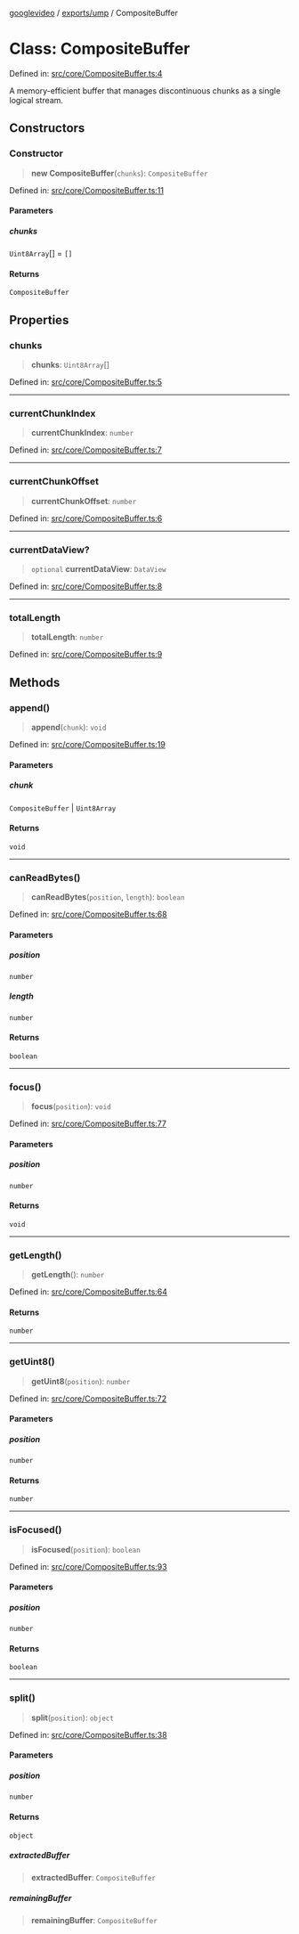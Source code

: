 [googlevideo](../../../README.md) / [exports/ump](../README.md) / CompositeBuffer

# Class: CompositeBuffer

Defined in: [src/core/CompositeBuffer.ts:4](https://github.com/LuanRT/googlevideo/blob/5b84100979befab767d819a9606dde964d469341/src/core/CompositeBuffer.ts#L4)

A memory-efficient buffer that manages discontinuous chunks as a single logical stream.

## Constructors

### Constructor

> **new CompositeBuffer**(`chunks`): `CompositeBuffer`

Defined in: [src/core/CompositeBuffer.ts:11](https://github.com/LuanRT/googlevideo/blob/5b84100979befab767d819a9606dde964d469341/src/core/CompositeBuffer.ts#L11)

#### Parameters

##### chunks

`Uint8Array`[] = `[]`

#### Returns

`CompositeBuffer`

## Properties

### chunks

> **chunks**: `Uint8Array`[]

Defined in: [src/core/CompositeBuffer.ts:5](https://github.com/LuanRT/googlevideo/blob/5b84100979befab767d819a9606dde964d469341/src/core/CompositeBuffer.ts#L5)

***

### currentChunkIndex

> **currentChunkIndex**: `number`

Defined in: [src/core/CompositeBuffer.ts:7](https://github.com/LuanRT/googlevideo/blob/5b84100979befab767d819a9606dde964d469341/src/core/CompositeBuffer.ts#L7)

***

### currentChunkOffset

> **currentChunkOffset**: `number`

Defined in: [src/core/CompositeBuffer.ts:6](https://github.com/LuanRT/googlevideo/blob/5b84100979befab767d819a9606dde964d469341/src/core/CompositeBuffer.ts#L6)

***

### currentDataView?

> `optional` **currentDataView**: `DataView`

Defined in: [src/core/CompositeBuffer.ts:8](https://github.com/LuanRT/googlevideo/blob/5b84100979befab767d819a9606dde964d469341/src/core/CompositeBuffer.ts#L8)

***

### totalLength

> **totalLength**: `number`

Defined in: [src/core/CompositeBuffer.ts:9](https://github.com/LuanRT/googlevideo/blob/5b84100979befab767d819a9606dde964d469341/src/core/CompositeBuffer.ts#L9)

## Methods

### append()

> **append**(`chunk`): `void`

Defined in: [src/core/CompositeBuffer.ts:19](https://github.com/LuanRT/googlevideo/blob/5b84100979befab767d819a9606dde964d469341/src/core/CompositeBuffer.ts#L19)

#### Parameters

##### chunk

`CompositeBuffer` | `Uint8Array`

#### Returns

`void`

***

### canReadBytes()

> **canReadBytes**(`position`, `length`): `boolean`

Defined in: [src/core/CompositeBuffer.ts:68](https://github.com/LuanRT/googlevideo/blob/5b84100979befab767d819a9606dde964d469341/src/core/CompositeBuffer.ts#L68)

#### Parameters

##### position

`number`

##### length

`number`

#### Returns

`boolean`

***

### focus()

> **focus**(`position`): `void`

Defined in: [src/core/CompositeBuffer.ts:77](https://github.com/LuanRT/googlevideo/blob/5b84100979befab767d819a9606dde964d469341/src/core/CompositeBuffer.ts#L77)

#### Parameters

##### position

`number`

#### Returns

`void`

***

### getLength()

> **getLength**(): `number`

Defined in: [src/core/CompositeBuffer.ts:64](https://github.com/LuanRT/googlevideo/blob/5b84100979befab767d819a9606dde964d469341/src/core/CompositeBuffer.ts#L64)

#### Returns

`number`

***

### getUint8()

> **getUint8**(`position`): `number`

Defined in: [src/core/CompositeBuffer.ts:72](https://github.com/LuanRT/googlevideo/blob/5b84100979befab767d819a9606dde964d469341/src/core/CompositeBuffer.ts#L72)

#### Parameters

##### position

`number`

#### Returns

`number`

***

### isFocused()

> **isFocused**(`position`): `boolean`

Defined in: [src/core/CompositeBuffer.ts:93](https://github.com/LuanRT/googlevideo/blob/5b84100979befab767d819a9606dde964d469341/src/core/CompositeBuffer.ts#L93)

#### Parameters

##### position

`number`

#### Returns

`boolean`

***

### split()

> **split**(`position`): `object`

Defined in: [src/core/CompositeBuffer.ts:38](https://github.com/LuanRT/googlevideo/blob/5b84100979befab767d819a9606dde964d469341/src/core/CompositeBuffer.ts#L38)

#### Parameters

##### position

`number`

#### Returns

`object`

##### extractedBuffer

> **extractedBuffer**: `CompositeBuffer`

##### remainingBuffer

> **remainingBuffer**: `CompositeBuffer`

